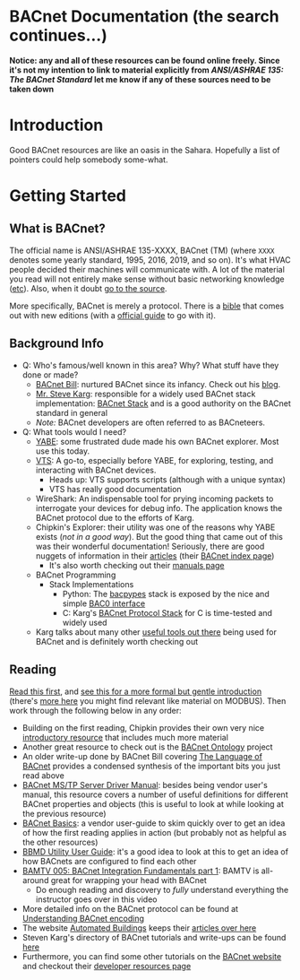 # BACnet Documentation (the search continues...)

**Notice: any and all of these resources can be found online freely. Since it's not my intention to link to material explicitly from *ANSI/ASHRAE 135: The BACnet Standard* let me know if any of these sources need to be taken down**

Introduction
============

Good BACnet resources are like an oasis in the Sahara. Hopefully a list of pointers could help somebody some-what.

Getting Started
===============

What is BACnet?
---------------

The official name is ANSI/ASHRAE 135-XXXX, BACnet (TM) (where `XXXX`
denotes some yearly standard, 1995, 2016, 2019, and so on). It's what
HVAC people decided their machines will communicate with. A lot of the
material you read will not entirely make sense without basic
networking knowledge ([etc](https://support.microsoft.com/en-us/help/164015/understanding-tcp-ip-addressing-and-subnetting-basics)). Also, when it doubt [go to the
source](https://blog.codinghorror.com/learn-to-read-the-source-luke/).

More specifically, BACnet is merely a protocol. There is a
[bible](https://www.techstreet.com/standards/ashrae-135-1-2019?product_id=2082781)
that comes out with new editions (with a [official
guide](http://www.momentumpress.net/books/bacnet-global-standard-building-automation-and-control-networks)
to go with it).

Background Info
---------------

* Q: Who's famous/well known in this area? Why? What stuff have they done or made?
	- [BACnet Bill](http://www.bacnet.org/DL-Docs/Swan-in-Memoriam.html): nurtured BACnet since its infancy. Check out his [blog](https://bacnetbill.blogspot.com/). 
	- [Mr. Steve Karg](https://steve.kargs.net/bacnet-consulting/): responsible for a widely used BACnet stack implementation: [BACnet Stack](http://bacnet.sourceforge.net/) and is a good authority on the BACnet standard in general
	- *Note:* BACnet developers are often referred to as BACneteers.
* Q: What tools would I need?
	- [YABE](https://sourceforge.net/projects/yetanotherbacnetexplorer/): some frustrated dude made his own BACnet explorer. Most use this today.
	- [VTS](http://vts.sourceforge.net/): A go-to, especially before YABE, for exploring, testing, and interacting with BACnet devices.
		+ Heads up: VTS supports scripts (although with a unique syntax)
		+ VTS has really good documentation
	- WireShark: An indispensable tool for prying incoming packets to interrogate your devices for debug info. The application knows the BACnet protocol due to the efforts of Karg.
	- Chipkin's Explorer: their utility was one of the reasons why YABE exists (*not in a good way*). But the good thing that came out of this was their wonderful documentation! Seriously, there are good nuggets of information in their [articles](https://store.chipkin.com/articles/) (their [BACnet index page](https://store.chipkin.com/articles/bacnet-index-page))
		+ It's also worth checking out their [manuals page](https://store.chipkin.com/articles/manuals-index-page)
	- BACnet Programming
		+ Stack Implementations
			* Python: The [bacpypes](https://github.com/JoelBender/bacpypes) stack is exposed by the nice and simple [BAC0 interface](https://github.com/ChristianTremblay/BAC0)
			* C: Karg's [BACnet Protocol Stack](https://sourceforge.net/projects/bacnet/) for C is time-tested and widely used
	- Karg talks about many other [useful tools out there](http://bacnet.sourceforge.net/) being used for BACnet and is definitely worth checking out  

Reading
-------

[Read this first](https://buildingautomationmonthly.com/definitive-guide-bacnet/), and [see this for a more formal but gentle introduction](https://www.ccontrols.com/pdf/BACnetIntroduction.pdf) (there's [more here](https://www.ccontrols.com/lc/index.htm) you might find relevant like material on MODBUS). Then work through the following below in any order:

- Building on the first reading, Chipkin provides their own very nice [introductory resource](https://c3.chipkin.com/assets/uploads/2018/mar/15-19-09-42_Bacnet_For_Beginners2.pdf) that includes much more material
- Another great resource to check out is the [BACnet Ontology](http://bacowl.sourceforge.net/index.html) project
- An older write-up done by BACnet Bill covering [The Language of BACnet](http://www.bacnet.org/Bibliography/ES-7-96/ES-7-96.htm) provides a condensed synthesis of the important bits you just read above
- [BACnet MS/TP Server Driver Manual](http://www.iccdesigns.com/products/millennium/documents/BACnet%20MS%20TP%20Server.pdf): besides being vendor user's manual, this resource covers a number of useful definitions for different BACnet properties and objects (this is useful to look at while looking at the previous resource)
- [BACnet Basics](https://dms.hvacpartners.com/docs/1000/Public/04/11-808-417-01.pdf): a vendor user-guide to skim quickly over to get an idea of how the first reading applies in action (but probably not as helpful as the other resources)
- [BBMD Utility User Guide](https://dms.hvacpartners.com/docs/1000/public/05/11-808-511-01.pdf): it's a good idea to look at this to get an idea of how BACnets are configured to find each other
- [BAMTV 005: BACnet Integration Fundamentals part 1](https://www.youtube.com/watch?v=uhjbEoktMAk&feature=youtu.be): BAMTV is all-around great for wrapping your head with BACnet
    - Do enough reading and discovery to *fully* understand everything the instructor goes over in this video
- More detailed info on the BACnet protocol can be found at [Understanding BACnet encoding](http://www.bacnet.org/Tutorial/Encoding.doc)
- The website [Automated Buildings](http://www.automatedbuildings.com) keeps their [articles over here](http://www.automatedbuildings.com/news/aug08/articles/)
- Steven Karg's directory of BACnet tutorials and write-ups can be found [here](http://kargs.net/BACnet/)
- Furthermore, you can find some other tutorials on the [BACnet website](http://www.bacnet.org/Tutorial/index.html) and checkout their [developer resources page](http://www.bacnet.org/Developer/index.html)


